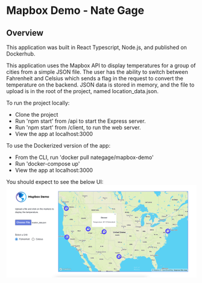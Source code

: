 # Mapbox Demo - Nate Gage

## Overview

This application was built in React Typescript, Node.js, and published on Dockerhub.

This application uses the Mapbox API to display temperatures for a group of cities from a simple JSON file. The user has the ability to switch between Fahrenheit and Celsius which sends a flag in the request to convert the temperature on the backend. JSON data is stored in memory, and the file to upload is in the root of the project, named location_data.json.

To run the project locally:

- Clone the project
- Run 'npm start' from /api to start the Express server.
- Run 'npm start' from /client, to run the web server.
- View the app at localhost:3000

To use the Dockerized version of the app:

- From the CLI, run 'docker pull nategage/mapbox-demo'
- Run 'docker-compose up'
- View the app at localhost:3000

You should expect to see the below UI:
<img src="./client/public/screen shot.png" />
